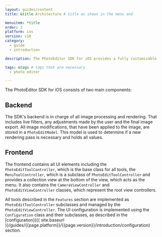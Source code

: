 ```yaml
---
layout: guides/content
title: &title Architecture # title as shown in the menu and

menuitem: *title
order: 2
platform: ios
version: v10
category:
  - guide
  - introduction

description: The PhotoEditor SDK for iOS provides a fully customizable UI, a versatile image processing section as well as a powerful rendering engine.

tags: &tags # tags that are necessary
  - photo editor

---
```



The PhotoEditor SDK for iOS consists of two main components:

## Backend

The SDK's backend is in charge of all image processing and rendering. That includes live filters, any adjustments made by the user and the final image export. All image modifications, that have been applied to the image, are stored in a `PhotoEditModel`. This model is used to determine if a new rendering pass is necessary and holds all values.

## Frontend

The frontend contains all UI elements including the `PhotoEditToolController`, which is the base class for all tools, the `MenuToolController`, which is a subclass of `PhotoEditToolController` and provides a collection view at the bottom of the view, which acts as the menu.
It also contains the `CameraViewController` and `PhotoEditViewController` classes, which represent the root view controllers.

All tools described in the `Features` section are implemented as `PhotoEditToolController` subclasses and managed by the `PhotoEditViewController`. The UI configuration is implemented using the `Configuration` class and their subclasses, as described in the [configuration]({{ site.baseurl }}/guides/{{page.platform}}/{{page.version}}/introduction/configuration) section.
